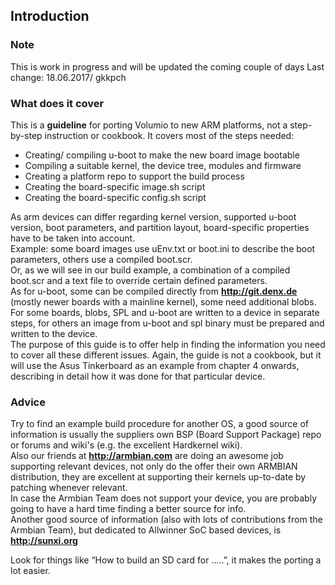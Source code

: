 ## Introduction ##

### Note ###
This is work in progress and will be updated the coming couple of days
Last change: 18.06.2017/ gkkpch

### What does it cover ###
This is a __guideline__ for porting Volumio to new ARM platforms, not a step-by-step instruction or cookbook.
It covers most of the steps needed:
  * Creating/ compiling u-boot to make the new board image bootable
  * Compiling a suitable kernel, the device tree, modules and firmware
  * Creating a platform repo to support the build process
  * Creating the board-specific image.sh script
  * Creating the board-specific config.sh script

As arm devices can differ regarding kernel version, supported u-boot version, boot parameters, and partition layout, board-specific properties have to be taken into account.  
Example: some board images use uEnv.txt or boot.ini to describe the boot parameters, others use a compiled boot.scr.  
Or, as we will see in our build example, a combination of a compiled boot.scr and a text file to override certain defined parameters.  
As for u-boot, some can be compiled directly from __<http://git.denx.de>__ (mostly newer boards with a mainline kernel), some need additional blobs.  
For some boards, blobs, SPL and u-boot are written to a device in separate steps, for others an image from u-boot and spl binary must be prepared and written to the device.  
The purpose of this guide is to offer help in finding the information you need to cover all these different issues.
Again, the guide is not a cookbook, but it will use the Asus Tinkerboard as an example from chapter 4 onwards, describing in detail how it was done for that particular device.

### Advice ###
Try to find an example build procedure for another OS, a good source of information is usually the suppliers own BSP (Board Support Package) repo or forums and wiki's (e.g. the excellent Hardkernel wiki).  
Also our friends at __<http://armbian.com>__ are doing an awesome job supporting relevant devices, not only do the offer their own ARMBIAN distribution, they are excellent at supporting their kernels up-to-date by patching whenever relevant.  
In case the Armbian Team does not support your device, you are probably going to have a hard time finding a better source for info.  
Another good source of information (also with lots of contributions from the Armbian Team), but dedicated to Allwinner SoC based devices, is __<http://sunxi.org>__  

Look for things like “How to build an SD card for .....”, it makes the porting a lot easier.
